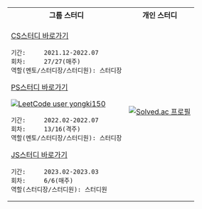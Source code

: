 <table align="center">
<tr>
<th>그룹 스터디</th>
<th>개인 스터디</th>
</tr>
<tr>
<td>
      
[CS스터디 바로가기](https://github.com/cs-study-org/cs-study)

```
기간:     2021.12-2022.07
회차:     27/27(매주)
역할(멘토/스터디장/스터디원): 스터디장
```
[PS스터디 바로가기](https://github.com/cs-study-org/algorithm-study)

[![LeetCode user yongki150](https://img.shields.io/badge/dynamic/json?style=for-the-badge&color=%23ffa116&label=LeetCode%20solved&query=solved&url=https%3A%2F%2Fleetcode-badge.vercel.app%2Fapi%2Fusers%2Fyongki150&logo=leetcode)](https://leetcode.com/yongki150/)
```
기간:     2022.02-2022.07
회차:     13/16(격주)
역할(멘토/스터디장/스터디원): 스터디장
```   
[JS스터디 바로가기](https://github.com/javascript-deep-dive-study-group/online/wiki)
```
기간:     2023.02-2023.03
회차:     6/6(매주)
역할(스터디장/스터디원): 스터디원
```
</td>
<td align="center">

[![Solved.ac 프로필](http://mazassumnida.wtf/api/v2/generate_badge?boj=yongki150)](https://solved.ac/yongki150/)
</td>
</tr>
</table>

